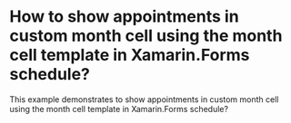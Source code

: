 # How to show appointments in custom month cell using the month cell template in Xamarin.Forms schedule?

This example demonstrates to show appointments in custom month cell using the month cell template in Xamarin.Forms schedule?
